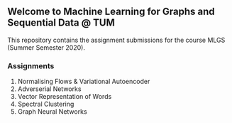 ## Welcome to Machine Learning for Graphs and Sequential Data @ TUM

This repository contains the assignment submissions for the course MLGS (Summer Semester 2020).

### Assignments

1. Normalising Flows & Variational Autoencoder
2. Adverserial Networks
3. Vector Representation of Words
4. Spectral Clustering
5. Graph Neural Networks


